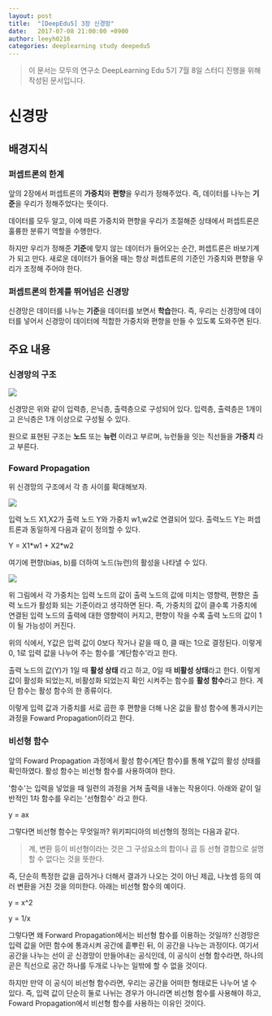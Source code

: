 ```yaml
---
layout: post
title:  "[DeepEdu5] 3장 신경망"
date:   2017-07-08 21:00:00 +0900
author: leeyh0216
categories: deeplearning study deepedu5
---
```


> 이 문서는 모두의 연구소 DeepLearning Edu 5기 7월 8일 스터디 진행을 위해 작성된 문서입니다.

# 신경망

## 배경지식

### 퍼셉트론의 한계

앞의 2장에서 퍼셉트론의 **가중치**와 **편향**을 우리가 정해주었다.
즉, 데이터를 나누는 **기준**을 우리가 정해주었다는 뜻이다.

데이터를 모두 알고, 이에 따른 가중치와 편향을 우리가 조절해준 상태에서 퍼셉트론은 훌륭한 분류기 역할을 수행한다.

하지만 우리가 정해준 **기준**에 맞지 않는 데이터가 들어오는 순간, 퍼셉트론은 바보기계가 되고 만다. 새로운 데이터가 들어올 때는 항상 퍼셉트론의 기준인 가중치와 편향을 우리가 조정해 주어야 한다.

### 퍼셉트론의 한계를 뛰어넘은 신경망

신경망은 데이터를 나누는 **기준**을 데이터를 보면서 **학습**한다.
즉, 우리는 신경망에 데이터를 넣어서 신경망이 데이터에 적합한 가중치와 편향을 만들 수 있도록 도와주면 된다.

## 주요 내용

### 신경망의 구조

<img src="https://user-images.githubusercontent.com/7621901/28827121-81a16f38-7707-11e7-82f1-83df7d4a5f2d.png"/>

신경망은 위와 같이 입력층, 은닉층, 출력층으로 구성되어 있다. 입력층, 출력층은 1개이고 은닉층은 1개 이상으로 구성될 수 있다.

원으로 표현된 구조는 **노드** 또는 **뉴런** 이라고 부르며, 뉴런들을 잇는 직선들을 **가중치** 라고 부른다.

### Foward Propagation

위 신경망의 구조에서 각 층 사이를 확대해보자.

<img src="https://user-images.githubusercontent.com/7621901/28827738-763c54da-7709-11e7-90bf-83d55375a4cb.png"/>

입력 노드 X1,X2가 출력 노드 Y와 가중치 w1,w2로 연결되어 있다.
출력노드 Y는 퍼셉트론과 동일하게 다음과 같이 정의할 수 있다.

Y = X1\*w1 + X2\*w2

여기에 편향(bias, b)를 더하여 노드(뉴런)의 활성을 나타낼 수 있다.

<img src="https://user-images.githubusercontent.com/7621901/28828035-758542c6-770a-11e7-8ade-4392385f3114.png"/>

위 그림에서 각 가중치는 입력 노드의 값이 출력 노드의 값에 미치는 영향력, 편향은 출력 노드가 활성화 되는 기준이라고 생각하면 된다. 즉, 가중치의 값이 클수록 가중치에 연결된 입력 노드의 출력에 대한 영향력이 커지고, 편향이 작을 수록 출력 노드의 값이 1이 될 가능성이 커진다.

위의 식에서, Y값은 입력 값이 0보다 작거나 같을 때 0, 클 때는 1으로 결정된다. 이렇게 0, 1로 입력 값을 나누어 주는 함수를 '계단함수'라고 한다. 

출력 노드의 값(Y)가 1일 때 **활성 상태** 라고 하고, 0일 때 **비활성 상태**라고 한다.
이렇게 값이 활성화 되었는지, 비활성화 되었는지 확인 시켜주는 함수를 **활성 함수**라고 한다.
계단 함수는 활성 함수의 한 종류이다.

이렇게 입력 값과 가중치를 서로 곱한 후 편향을 더해 나온 값을 활성 함수에 통과시키는 과정을 Foward Propagation이라고 한다.

### 비선형 함수

앞의 Foward Propagation 과정에서 활성 함수(계단 함수)를 통해 Y값의 활성 상태를 확인하였다.
활성 함수는 비선형 함수를 사용하여야 한다.

'함수'는 입력을 넣었을 때 일련의 과정을 거쳐 출력을 내놓는 작용이다.
아래와 같이 일반적인 1차 함수를 우리는 '선형함수' 라고 한다.

y = ax

그렇다면 비선형 함수는 무엇일까? 위키피디아의 비선형의 정의는 다음과 같다.

> 계, 변환 등이 비선형이라는 것은 그 구성요소의 합이나 곱 등 선형 결합으로 설명할 수 없다는 것을 뜻한다.

즉, 단순히 특정한 값을 곱하거나 더해서 결과가 나오는 것이 아닌 제곱, 나눗셈 등의 여러 변환을 거친 것을 의미한다.
아래는 비선형 함수의 예이다.

y = x^2

y = 1/x

그렇다면 왜 Forward Propagation에서는 비선형 함수를 이용하는 것일까? 신경망은 입력 값을 어떤 함수에 통과시켜 공간에 흩뿌린 뒤, 이 공간을 나누는 과정이다. 여기서 공간을 나누는 선이 곧 신경망이 만들어내는 공식인데, 이 공식이 선형 함수라면, 하나의 곧은 직선으로 공간 하나를 두개로 나누는 일밖에 할 수 없을 것이다.

하지만 만약 이 공식이 비선형 함수라면, 우리는 공간을 어떠한 형태로든 나누어 낼 수 있다.
즉, 입력 값이 단순히 둘로 나뉘는 경우가 아니라면 비선형 함수를 사용해야 하고, Foward Propagation에서 비선형 함수를 사용하는 이유인 것이다.
